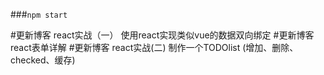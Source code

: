 ###`npm start`

#更新博客 react实战（一）  使用react实现类似vue的数据双向绑定
#更新博客  react表单详解
#更新博客 react实战(二)  制作一个TODOlist (增加、删除、checked、缓存)